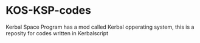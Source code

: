 # KOS-KSP-codes
Kerbal Space Program has a mod called Kerbal opperating system, this is a reposity for codes written in Kerbalscript
